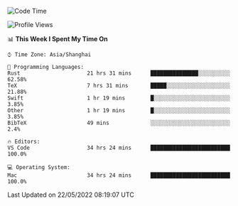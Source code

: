 <!--START_SECTION:waka-->
![Code Time](http://img.shields.io/badge/Code%20Time-1%2C347%20hrs%2019%20mins-blue)

![Profile Views](http://img.shields.io/badge/Profile%20Views-150-blue)

📊 **This Week I Spent My Time On** 

```text
⌚︎ Time Zone: Asia/Shanghai

💬 Programming Languages: 
Rust                     21 hrs 31 mins      ███████████████░░░░░░░░░░   62.58% 
TeX                      7 hrs 31 mins       █████░░░░░░░░░░░░░░░░░░░░   21.88% 
Swift                    1 hr 19 mins        █░░░░░░░░░░░░░░░░░░░░░░░░   3.85% 
Other                    1 hr 19 mins        █░░░░░░░░░░░░░░░░░░░░░░░░   3.85% 
BibTeX                   49 mins             ░░░░░░░░░░░░░░░░░░░░░░░░░   2.4%

🔥 Editors: 
VS Code                  34 hrs 24 mins      █████████████████████████   100.0%

💻 Operating System: 
Mac                      34 hrs 24 mins      █████████████████████████   100.0%

```


 Last Updated on 22/05/2022 08:19:07 UTC
<!--END_SECTION:waka-->
